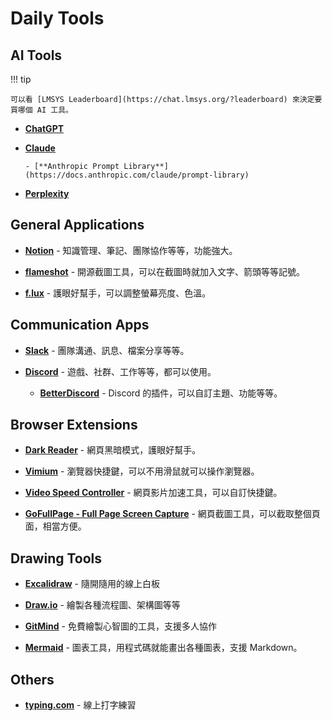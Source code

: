 # Daily Tools

## AI Tools

!!! tip

    可以看 [LMSYS Leaderboard](https://chat.lmsys.org/?leaderboard) 來決定要買哪個 AI 工具。

- [**ChatGPT**](https://chat.openai.com/)

- [**Claude**](https://claude.ai/)

      - [**Anthropic Prompt Library**](https://docs.anthropic.com/claude/prompt-library)

- [**Perplexity**](https://www.perplexity.ai/)

## General Applications

- [**Notion**](https://www.notion.so/) - 知識管理、筆記、團隊協作等等，功能強大。

- [**flameshot**](https://flameshot.org/) - 開源截圖工具，可以在截圖時就加入文字、箭頭等等記號。

- [**f.lux**](https://justgetflux.com/) - 護眼好幫手，可以調整螢幕亮度、色溫。

## Communication Apps

- [**Slack**](https://slack.com/) - 團隊溝通、訊息、檔案分享等等。
  
- [**Discord**](https://discord.com/) - 遊戲、社群、工作等等，都可以使用。
  
    - [**BetterDiscord**](https://betterdiscord.app/) - Discord 的插件，可以自訂主題、功能等等。

## Browser Extensions

- [**Dark Reader**](https://chromewebstore.google.com/detail/eimadpbcbfnmbkopoojfekhnkhdbieeh) - 網頁黑暗模式，護眼好幫手。

- [**Vimium**](https://chromewebstore.google.com/detail/vimium/dbepggeogbaibhgnhhndojpepiihcmeb) - 瀏覽器快捷鍵，可以不用滑鼠就可以操作瀏覽器。

- [**Video Speed Controller**](https://chromewebstore.google.com/detail/nffaoalbilbmmfgbnbgppjihopabppdk) - 網頁影片加速工具，可以自訂快捷鍵。

- [**GoFullPage - Full Page Screen Capture**](https://chromewebstore.google.com/detail/gofullpage-full-page-scre/fdpohaocaechififmbbbbbknoalclacl?&utm_source=ext_sidebar) - 網頁截圖工具，可以截取整個頁面，相當方便。

## Drawing Tools

- [**Excalidraw**](https://excalidraw.com/) - 隨開隨用的線上白板

- [**Draw.io**](https://app.diagrams.net/) - 繪製各種流程圖、架構圖等等

- [**GitMind**](https://gitmind.com/tw/) - 免費繪製心智圖的工具，支援多人協作

- [**Mermaid**](https://mermaid.js.org/) - 圖表工具，用程式碼就能畫出各種圖表，支援 Markdown。

## Others

- [**typing.com**](https://www.typing.com/) - 線上打字練習
